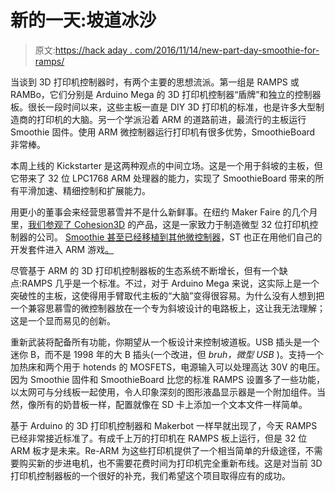 # 新的一天:坡道冰沙

> 原文:[https://hack aday . com/2016/11/14/new-part-day-smoothie-for-ramps/](https://hackaday.com/2016/11/14/new-part-day-smoothie-for-ramps/)

当谈到 3D 打印机控制器时，有两个主要的思想流派。第一组是 RAMPS 或 RAMBo，它们分别是 Arduino Mega 的 3D 打印机控制器“盾牌”和独立的控制器板。很长一段时间以来，这些主板一直是 DIY 3D 打印机的标准，也是许多大型制造商的打印机的大脑。另一个学派沿着 ARM 的道路前进，最流行的主板运行 Smoothie 固件。使用 ARM 微控制器运行打印机有很多优势，SmoothieBoard 非常棒。

本周上线的 Kickstarter 是这两种观点的中间立场。这是一个用于斜坡的主板，但它带来了 32 位 LPC1768 ARM 处理器的能力，实现了 SmoothieBoard 带来的所有平滑加速、精细控制和扩展能力。

用更小的董事会来经营思慕雪并不是什么新鲜事。在纽约 Maker Faire 的几个月里，[我们参观了 Cohesion3D](http://hackaday.com/2016/10/05/tiny-smoothies-at-maker-faire/) 的产品，这是一家致力于制造微型 32 位打印机控制器的公司。 [Smoothie 甚至已经移植到其他微控制器](http://smoothieware.org/third-party-branches)，ST 也正在用他们自己的开发套件进入 ARM 游戏[。](http://hackaday.com/2016/07/19/new-part-day-sts-32-bit-3d-printer-controller/)

尽管基于 ARM 的 3D 打印机控制器板的生态系统不断增长，但有一个缺点:RAMPS 几乎是一个标准。不过，对于 Arduino Mega 来说，这实际上是一个突破性的主板，这使得用手臂取代主板的“大脑”变得很容易。为什么没有人想到把一个兼容思慕雪的微控制器放在一个专为斜坡设计的电路板上，这让我无法理解；这是一个显而易见的创新。

重新武装将配备所有功能，你期望从一个板设计来控制坡道板。USB 插头是一个迷你 B，而不是 1998 年的大 B 插头(一个改进，但 *bruh，微型 USB* )。支持一个加热床和两个用于 hotends 的 MOSFETS，电源输入可以处理高达 30V 的电压。因为 Smoothie 固件和 SmoothieBoard 比您的标准 RAMPS 设置多了一些功能，以太网可与分线板一起使用，令人印象深刻的图形液晶显示器是一个附加组件。当然，像所有的奶昔板一样，配置就像在 SD 卡上添加一个文本文件一样简单。

基于 Arduino 的 3D 打印机控制器和 Makerbot 一样早就出现了，今天 RAMPS 已经非常接近标准了。有成千上万的打印机在 RAMPS 板上运行，但是 32 位 ARM 板才是未来。Re-ARM 为这些打印机提供了一个相当简单的升级途径，不需要购买新的步进电机，也不需要花费时间为打印机完全重新布线。这是对当前 3D 打印机控制器板的一个很好的补充，我们希望这个项目取得应有的成功。